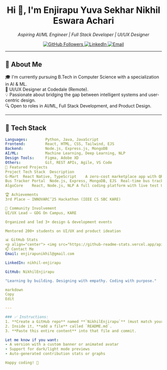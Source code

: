 <h1 align="center">Hi 👋, I'm Enjirapu Yuva Sekhar Nikhil Eswara Achari</h1>
<p align="center">
  <i>Aspiring AI/ML Engineer | Full Stack Developer | UI/UX Designer</i>
</p>

<p align="center">
  <a href="https://github.com/NikhilEnjirapu">
    <img src="https://img.shields.io/github/followers/NikhilEnjirapu?label=GitHub&style=social" alt="GitHub Followers">
  </a>
  <a href="https://www.linkedin.com/in/nikhil-enjirapu-630366255/">
    <img src="https://img.shields.io/badge/LinkedIn-nikhil--enjirapu-blue?logo=linkedin&style=flat-square" alt="LinkedIn">
  </a>
  <a href="mailto:enjirapunikhil@gmail.com">
    <img src="https://img.shields.io/badge/Email-enjirapunikhil@gmail.com-red?style=flat-square&logo=gmail" alt="Email">
  </a>
</p>

---

## 🚀 About Me

🎓 I'm currently pursuing B.Tech in Computer Science with a specialization in AI & ML.  
💼 UI/UX Designer at Codedale (Remote).  
💡 Passionate about bridging the gap between intelligent systems and user-centric design.  
🔍 Open to roles in AI/ML, Full Stack Development, and Product Design.

---

## 🔨 Tech Stack

```yaml
Languages:        Python, Java, JavaScript
Frontend:         React, HTML, CSS, Tailwind, EJS
Backend:          Node.js, Express.js, MongoDB
AI/ML:            Machine Learning, Deep Learning, NLP
Design Tools:     Figma, Adobe XD
Others:           Git, REST APIs, Agile, VS Code
🌟 Featured Projects
Project	Tech Stack	Description
G-Mart	React Native, TypeScript	A zero-cost marketplace app with QR pickup & offline support.
Bus Tracker Portal	Node.js, Express, MongoDB, EJS	Real-time bus tracking & feedback system for student use.
AlgoCore	React, Node.js, NLP	A full coding platform with live test UI and analysis features.

🏆 Achievements
3rd Place – INNOVARC’25 Hackathon (IEEE CS SBC KARE)

👥 Community Involvement
UI/UX Lead – GDG On Campus, KARE

Organized and led 3+ design & development events

Mentored 200+ students on UI/UX and product ideation

📊 GitHub Stats
<p align="center"> <img src="https://github-readme-stats.vercel.app/api?username=NikhilEnjirapu&show_icons=true&theme=tokyonight" width="48%" /> <img src="https://github-readme-streak-stats.herokuapp.com/?user=NikhilEnjirapu&theme=tokyonight" width="48%" /> </p>
📫 Contact Me
Email: enjirapunikhil@gmail.com

LinkedIn: nikhil-enjirapu

GitHub: NikhilEnjirapu

"Learning by building. Designing with empathy. Coding with purpose."

markdown
Copy
Edit

---

### ✅ Instructions:
1. **Create a GitHub repo** named **`NikhilEnjirapu`** (must match your username exactly).
2. Inside it, **add a file** called `README.md`.
3. **Paste this entire content** into that file and commit.

Let me know if you want:
- A version with a custom banner or animated avatar
- Support for dark/light mode previews
- Auto-generated contribution stats or graphs

Happy coding! 🚀
